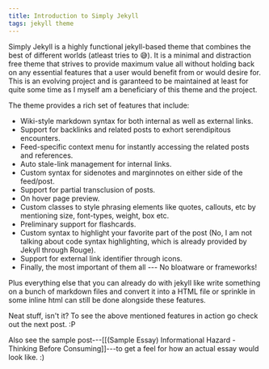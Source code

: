 ```yaml
---
title: Introduction to Simply Jekyll
tags: jekyll theme
---
```


Simply Jekyll is a highly functional jekyll-based theme that combines the best of different worlds (atleast tries to 😅). It is a minimal and distraction free theme that strives to provide maximum value all without holding back on any essential features that a user would benefit from or would desire for. This is an evolving project and is garanteed to be maintained at least for quite some time as I myself am a beneficiary of this theme and the project.

The theme provides a rich set of features that include:
- Wiki-style markdown syntax for both internal as well as external links.
- Support for backlinks and related posts to exhort serendipitous encounters.
- Feed-specific context menu for instantly accessing the related posts and references.
- Auto stale-link management for internal links.
- Custom syntax for sidenotes and marginnotes on either side of the feed/post.
- Support for partial transclusion of posts.
- On hover page preview.
- Custom classes to style phrasing elements like quotes, callouts, etc by mentioning size, font-types, weight, box etc.
- Preliminary support for flashcards.
- Custom syntax to highlight your favorite part of the post (No, I am not talking about code syntax highlighting, which is already provided by Jekyll through Rouge).
- Support for external link identifier through icons.
- Finally, the most important of them all --- No bloatware or frameworks!

Plus everything else that you can already do with jekyll like write something on a bunch of markdown files and convert it into a HTML file or sprinkle in some inline html can still be done alongside these features.

Neat stuff, isn't it? To see the above mentioned features in action go check out the next post. :P

Also see the sample post---[[(Sample Essay) Informational Hazard - Thinking Before Consuming]]---to get a feel for how an actual essay would look like. :)


